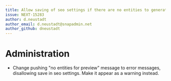 ```yaml
---
title: Allow saving of seo settings if there are no entities to generate previews for
issue: NEXT-15283
author: d.neustadt
author_email: d.neustadt@snapadmin.net 
author_github: dneustadt
---
```

# Administration
* Change pushing "no entities for preview" message to error messages, disallowing save in seo settings. Make it appear as a warning instead.
